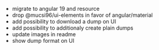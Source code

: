 - migrate to angular 19 and resource
- drop @mucsi96/ui-elements in favor of angular/material
- add possibility to download a dump on UI
- add possibility to additionaly create plain dumps
- update images in readme
- show dump format on UI
